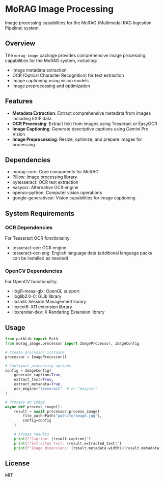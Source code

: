 # MoRAG Image Processing

Image processing capabilities for the MoRAG (Multimodal RAG Ingestion Pipeline) system.

## Overview

The `morag-image` package provides comprehensive image processing capabilities for the MoRAG system, including:

- Image metadata extraction
- OCR (Optical Character Recognition) for text extraction
- Image captioning using vision models
- Image preprocessing and optimization

## Features

- **Metadata Extraction**: Extract comprehensive metadata from images including EXIF data
- **OCR Processing**: Extract text from images using Tesseract or EasyOCR
- **Image Captioning**: Generate descriptive captions using Gemini Pro Vision
- **Image Preprocessing**: Resize, optimize, and prepare images for processing

## Dependencies

- morag-core: Core components for MoRAG
- Pillow: Image processing library
- pytesseract: OCR text extraction
- easyocr: Alternative OCR engine
- opencv-python: Computer vision operations
- google-generativeai: Vision capabilities for image captioning

## System Requirements

### OCR Dependencies

For Tesseract OCR functionality:
- tesseract-ocr: OCR engine
- tesseract-ocr-eng: English language data (additional language packs can be installed as needed)

### OpenCV Dependencies

For OpenCV functionality:
- libgl1-mesa-glx: OpenGL support
- libglib2.0-0: GLib library
- libsm6: Session Management library
- libxext6: X11 extension library
- libxrender-dev: X Rendering Extension library

## Usage

```python
from pathlib import Path
from morag_image.processor import ImageProcessor, ImageConfig

# Create processor instance
processor = ImageProcessor()

# Configure processing options
config = ImageConfig(
    generate_caption=True,
    extract_text=True,
    extract_metadata=True,
    ocr_engine="tesseract"  # or "easyocr"
)

# Process an image
async def process_image():
    result = await processor.process_image(
        file_path=Path("path/to/image.jpg"),
        config=config
    )
    
    # Access results
    print(f"Caption: {result.caption}")
    print(f"Extracted text: {result.extracted_text}")
    print(f"Image dimensions: {result.metadata.width}x{result.metadata.height}")
```

## License

MIT